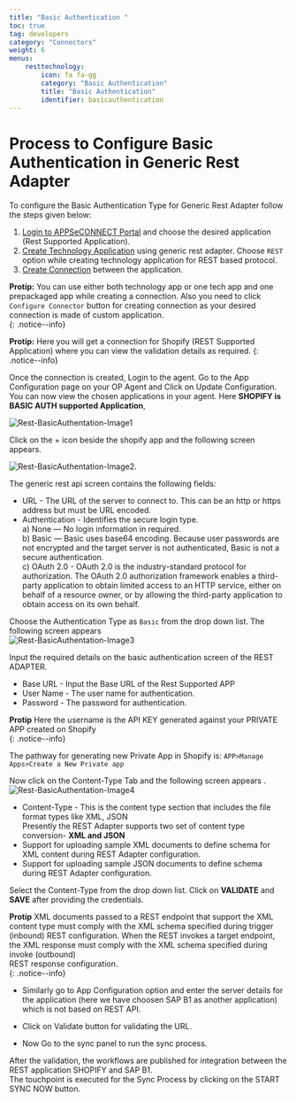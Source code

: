 ```yaml
---
title: "Basic Authentication "
toc: true
tag: developers
category: "Connectors"
weight: 6
menus: 
    resttechnology:
        icon: fa fa-gg
        category: "Basic Authentication"
        title: "Basic Authentication"
        identifier: basicauthentication
---
```

# Process to Configure Basic Authentication in Generic Rest Adapter
To configure the Basic Authentication Type for Generic Rest Adapter follow the steps given below:

1. [Login to APPSeCONNECT Portal](https://docs.appseconnect.com/) and choose the desired application (Rest Supported Application).  
2. [Create Technology Application](/getting-started/#creating-connection--executing-the-touchpoint) using generic rest adapter. Choose `REST` option while creating technology application for REST based protocol.  
3. [Create Connection](/getting-started/#creating-connection--executing-the-touchpoint) between the application.  
 
**Protip:** You can use either both technology app or one tech app and one prepackaged app while creating a connection. 
 Also you need to click `Configure Connector` button for creating connection as your desired connection is made of custom application.   
 {: .notice--info}   

  
**Protip:** Here you will get a connection for Shopify (REST Supported Application) where you can view the validation
details as required.
{: .notice--info}    

Once the connection is created, Login to the agent.
Go to the App Configuration page on your OP Agent and Click on Update Configuration.  
You can now view the chosen applications in your agent. Here **SHOPIFY is BASIC AUTH supported Application**, 

![Rest-BasicAuthentation-Image1](/staticfiles/connectors/media/technology-connector/Rest-BasicAuthentation-Image1.png)    

Click on the + icon beside the shopify app and the following screen appears.

![Rest-BasicAuthentation-Image2](/staticfiles/connectors/media/technology-connector/Rest-BasicAuthentation-Image2.png).

The generic rest api screen contains the following fields:   
 
* URL - The URL of the server to connect to. This can be an http or https address but must be URL encoded.    
* Authentication - Identifies the secure login type.     
  a) None — No login information in required.    
  b) Basic — Basic uses base64 encoding. Because user passwords are not encrypted and the target server is not authenticated, Basic is not a secure authentication.    
  c) OAuth 2.0 - OAuth 2.0 is the industry-standard protocol for authorization. The OAuth 2.0 authorization framework enables a third-party
   application to obtain limited access to an HTTP service, either on behalf of a resource owner, or by allowing the third-party application to 
   obtain access on its own behalf.  

Choose the Authentication Type as `Basic` from the drop down list.   The following screen appears  
![Rest-BasicAuthentation-Image3](/staticfiles/connectors/media/technology-connector/Rest-BasicAuthentation-Image3.png)   

Input the required details on the basic authentication screen of the REST ADAPTER.          
* Base URL - Input the Base URL of the Rest Supported APP    
* User Name - The user name for authentication.    
* Password -  The password for authentication.   

**Protip** Here the username is the API KEY generated against your PRIVATE APP created on Shopify     
{: .notice--info}  

The pathway for generating new Private App in Shopify is: `APP>Manage Apps>Create a New Private app `      
 
Now click on the Content-Type Tab and the following screen appears .      
![Rest-BasicAuthentation-Image4](/staticfiles/connectors/media/technology-connector/Rest-BasicAuthentation-Image4.png)  

* Content-Type - This is the content type section that includes the file format types like XML, JSON   
  Presently the REST Adapter supports two set of content type conversion- **XML and JSON**    
* Support for uploading sample XML documents to define schema for XML content during REST Adapter configuration.    
* Support for uploading sample JSON documents to define schema during REST Adapter configuration.    

Select the Content-Type from the drop down list. Click on **VALIDATE** and **SAVE** after providing the credentials.   

**Protip**  XML documents passed to a REST endpoint that support the XML content type must comply with the
XML schema specified during trigger (inbound) REST configuration. When the REST invokes a target endpoint, 
the XML response must comply with the XML schema specified during invoke (outbound)   
REST response configuration.  
{: .notice--info}  

* Similarly go to App Configuration option and enter the server details for the application (here we have choosen
SAP B1 as another application) which is not based on REST API.  
    
* Click on Validate button for validating the URL. 
     
* Now Go to the sync panel to run the sync process.  
   
After the validation, the workflows are published for integration between the REST application SHOPIFY and SAP B1.      
The touchpoint is executed for the Sync Process by clicking on the START SYNC NOW button.           
       

